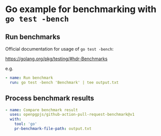 Go example for benchmarking with `go test -bench`
=================================================

## Run benchmarks

Official documentation for usage of `go test -bench`:

https://golang.org/pkg/testing/#hdr-Benchmarks

e.g.

```yaml
- name: Run benchmark
  run: go test -bench 'Benchmark' | tee output.txt
```

## Process benchmark results

```yaml
- name: Compare benchmark result
  uses: openpgpjs/github-action-pull-request-benchmark@v1
  with:
    tool: 'go'
    pr-benchmark-file-path: output.txt
```
